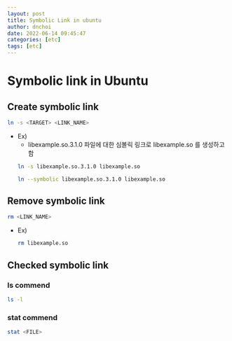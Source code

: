 ```yaml
---
layout: post
title: Symbolic Link in ubuntu
author: dnchoi
date: 2022-06-14 09:45:47
categories: [etc]
tags: [etc]
---
```

# Symbolic link in Ubuntu

## Create symbolic link
```bash
ln -s <TARGET> <LINK_NAME>
```

* Ex)
    * libexample.so.3.1.0 파일에 대한 심볼릭 링크로 libexample.so 를 생성하고함
    ```bash
    ln -s libexample.so.3.1.0 libexample.so
    ```
    ```bash
    ln --symbolic libexample.so.3.1.0 libexample.so
    ```


## Remove symbolic link
```bash
rm <LINK_NAME>
```
* Ex)
    ```bash
    rm libexample.so
    ```

## Checked symbolic link

### ls commend
```bash
ls -l
```


### stat commend
```bash
stat <FILE>
```